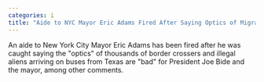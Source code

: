 ```yaml
---
categories: i
title: "Aide to NYC Mayor Eric Adams Fired After Saying Optics of Migrant Buses Bad for Biden"
---
```

An aide to New York City Mayor Eric Adams has been fired after he was caught saying the "optics" of thousands of border crossers and illegal aliens arriving on buses from Texas are "bad" for President Joe Bide and the mayor, among other comments.
